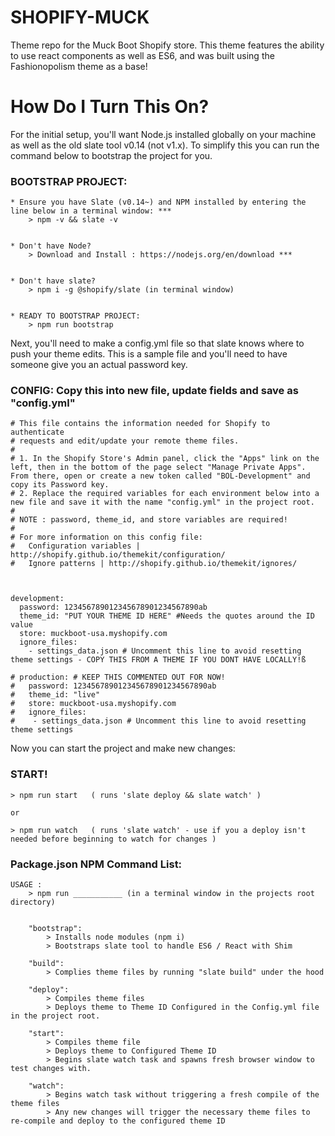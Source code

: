 # SHOPIFY-MUCK
Theme repo for the Muck Boot Shopify store. This theme features the ability to use react components as well as ES6, and was built using the Fashionopolism theme as a base!


# How Do I Turn This On?

For the initial setup, you'll want Node.js installed globally on your machine as well as the old slate tool v0.14 (not v1.x). To simplify this you can run the command below to bootstrap the project for you. 

### BOOTSTRAP PROJECT: 
```
* Ensure you have Slate (v0.14~) and NPM installed by entering the line below in a terminal window: ***
	> npm -v && slate -v


* Don't have Node? 
	> Download and Install : https://nodejs.org/en/download ***


* Don't have slate? 
	> npm i -g @shopify/slate (in terminal window)


* READY TO BOOTSTRAP PROJECT:
	> npm run bootstrap
```


Next, you'll need to make a config.yml file so that slate knows where to push your theme edits. This is a sample file and you'll need to have someone give you an actual password key. 

### CONFIG: Copy this into new file, update fields and save as "config.yml"
```
# This file contains the information needed for Shopify to authenticate
# requests and edit/update your remote theme files.
#
# 1. In the Shopify Store's Admin panel, click the "Apps" link on the left, then in the bottom of the page select "Manage Private Apps". From there, open or create a new token called "BOL-Development" and copy its Password key.
# 2. Replace the required variables for each environment below into a new file and save it with the name "config.yml" in the project root.
#
# NOTE : password, theme_id, and store variables are required!
#
# For more information on this config file:
#   Configuration variables | http://shopify.github.io/themekit/configuration/
#   Ignore patterns | http://shopify.github.io/themekit/ignores/



development:
  password: 123456789012345678901234567890ab
  theme_id: "PUT YOUR THEME ID HERE" #Needs the quotes around the ID value
  store: muckboot-usa.myshopify.com
  ignore_files:
    - settings_data.json # Uncomment this line to avoid resetting theme settings - COPY THIS FROM A THEME IF YOU DONT HAVE LOCALLY!ß

# production: # KEEP THIS COMMENTED OUT FOR NOW!
#   password: 123456789012345678901234567890ab
#   theme_id: "live"
#   store: muckboot-usa.myshopify.com
#   ignore_files:
#    - settings_data.json # Uncomment this line to avoid resetting theme settings
```


Now you can start the project and make new changes:

### START!
```
> npm run start   ( runs 'slate deploy && slate watch' )

or 

> npm run watch   ( runs 'slate watch' - use if you a deploy isn't needed before beginning to watch for changes )
```



### Package.json NPM Command List:
```
USAGE :
	> npm run ___________ (in a terminal window in the projects root directory)


    "bootstrap":
    	> Installs node modules (npm i)
    	> Bootstraps slate tool to handle ES6 / React with Shim

    "build": 
    	> Complies theme files by running "slate build" under the hood

    "deploy":
    	> Compiles theme files
    	> Deploys theme to Theme ID Configured in the Config.yml file in the project root.

    "start": 
    	> Compiles theme file
    	> Deploys theme to Configured Theme ID
    	> Begins slate watch task and spawns fresh browser window to test changes with.

    "watch": 
    	> Begins watch task without triggering a fresh compile of the theme files
    	> Any new changes will trigger the necessary theme files to re-compile and deploy to the configured theme ID 

```
